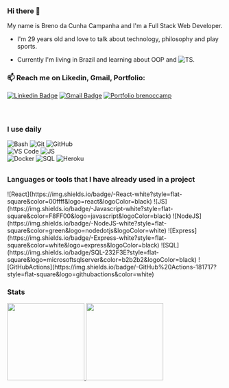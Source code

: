 ### Hi there 👋
<!--
**brenoccamp/brenoccamp** is a ✨ _special_ ✨ repository because its `README.md` (this file) appears on your GitHub profile.

Here are some ideas to get you started:

- 🔭 I’m currently working on ...
- 👯 I’m looking to collaborate on ...
- 🤔 I’m looking for help with ...
- 💬 Ask me about ...
- 😄 Pronouns: ...
- ⚡ Fun fact: ...
-->
My name is Breno da Cunha Campanha and I'm a Full Stack Web Developer.
- I'm 29 years old and love to talk about technology, philosophy and play sports.

- Currently I'm living in Brazil and learning about OOP and ![TS](https://img.shields.io/badge/-Typescript-white?style=flat-square&color=1919ff&logo=typescript&logoColor=white).

<h3>📫 Reach me on Likedin, Gmail, Portfolio:</h3>

[![Linkedin Badge](https://img.shields.io/badge/-brenoccamp-blue?style=flat-square&logo=Linkedin&logoColor=white&link=https://www.linkedin.com/in/brenoccamp/)](https://www.linkedin.com/in/brenoccamp/)
[![Gmail Badge](https://img.shields.io/badge/-brenoccamp@gmail.com-c14438?style=flat-square&logo=Gmail&logoColor=white&link=mailto:brenoccamp@gmail.com)](mailto:brenoccamp@gmail.com)
[![Portfolio brenoccamp](https://img.shields.io/badge/-Portfolio-yellow)](https://brenoccamp.vercel.app/)

 <br>

<h2></h2>
<h3>I use daily</h3>

![Bash](https://img.shields.io/badge/-Bash-white?style=flat-square&color=cccccc&logo=gnubash&logoColor=black)
![Git](https://img.shields.io/badge/-Git-black?style=flat-square&logo=git)
![GitHub](https://img.shields.io/badge/-GitHub-181717?style=flat-square&logo=github)<br>
![VS Code](https://img.shields.io/badge/-VS%20Code-007ACC?style=flat-square&logo=visual-studio-code)
![JS](https://img.shields.io/badge/-Javascript-white?style=flat-square&color=F8FF00&logo=javascript&logoColor=black)<br>
![Docker](https://img.shields.io/badge/Docker-6464f6?style=flat-square&logo=docker&logoColor=white)
![SQL](https://img.shields.io/badge/SQL-232F3E?style=flat-square&logo=microsoftsqlserver&color=b2b2b2&logoColor=black)
![Heroku](https://img.shields.io/badge/Heroku-430098?style=for-the-badge&logo=heroku&logoColor=white)

<h2></h2>
<h3>Languages or tools that I have already used in a project</h3>
![React](https://img.shields.io/badge/-React-white?style=flat-square&color=00ffff&logo=react&logoColor=black)
![JS](https://img.shields.io/badge/-Javascript-white?style=flat-square&color=F8FF00&logo=javascript&logoColor=black)
![NodeJS](https://img.shields.io/badge/-NodeJS-white?style=flat-square&color=green&logo=nodedotjs&logoColor=white)
![Express](https://img.shields.io/badge/-Express-white?style=flat-square&color=white&logo=express&logoColor=black)
![SQL](https://img.shields.io/badge/SQL-232F3E?style=flat-square&logo=microsoftsqlserver&color=b2b2b2&logoColor=black)
![GitHubActions](https://img.shields.io/badge/-GitHub%20Actions-181717?style=flat-square&logo=githubactions&color=white)


### Stats
<div>
<a href="https://github.com/brenoccamp">
<img height="180em" src="https://github-readme-stats.vercel.app/api?username=brenoccamp&show_icons=true&theme=tokyonight&include_all_commits=true&count_private=true"/>
<img height="180em" src="https://github-readme-stats.vercel.app/api/top-langs/?username=brenoccamp&layout=compact&langs_count=7&theme=tokyonight"/>
</div>
<div style="display: inline_block"><br></a>
